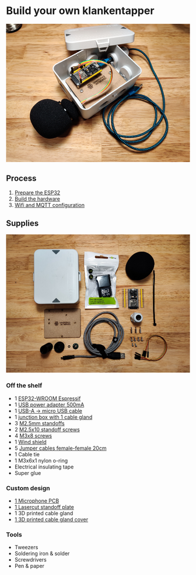 # Build your own klankentapper

![Klankentapper](/documentation/imgs/hardware_windshield.png)

## Process

1. [Prepare the ESP32](software.md)
2. [Build the hardware](hardware.md)
3. [Wifi and MQTT configuration](wifi.md)

## Supplies

![Hardware](/documentation/imgs/hardware_bom.png)

### Off the shelf

- 1 [ESP32-WROOM Espressif](https://www.tinytronics.nl/shop/en/development-boards/microcontroller-boards/with-wi-fi/esp32-wifi-and-bluetooth-board-with-separate-headers-cp2104)
- 1 [USB power adapter 500mA](https://www.kabelshop.nl/Goobay-USB-oplader-Goobay-1-poort-USB-A-5W-Wit-44948-i23523-t17099.html)
- 1 [USB-A -> micro USB cable](https://www.kabelshop.nl/Nedis-USB-A-naar-Micro-USB-kabel-0-5-meter-USB-2-0-100-koper-Zwart-CCGT60500BK05-i24687-t284793.html)
- 1 [junction box with 1 cable gland](https://www.elektroshop.nl/attema-kabeldoos-ak2-ip65-3-wartels-cable-mate-2290-nl.html)
- 3 [M2.5mm standoffs](https://be.farnell.com/ettinger/05-12-103/spacer-m2-5x10-ni/dp/1466834)
- 2 [M2.5x10 standoff screws](https://be.farnell.com/ettinger/01-51-221/screw-pan-head-torx-steel-m2-5/dp/2494520)
- 4 [M3x8 screws](https://be.farnell.com/ettinger/01-17-339/screw-pan-head-phillips-ss-a4/dp/2494517)
- 1 [Wind shield](https://www.bax-shop.be/nl/microfoon-windkappen/devine-ws-55-set-van-5-windkappen)
- 5 [Jumper cables female-female 20cm](https://be.farnell.com/pro-signal/psg-jrbn40-ff/jumper-ribbon-cable-f-f-dev-eval/dp/2452751)
- 1 Cable tie
- 1 M3x6x1 nylon o-ring
- Electrical insulating tape
- Super glue

### Custom design

- [1 Microphone PCB](https://github.com/Makerspace-Antwerpen/klankentappers-PCB)
- [1 Lasercut standoff plate](/hardware/baseplate/baseplate.svg)
- 1 3D printed cable gland
- [1 3D printed cable gland cover](/hardware/cablegland/cap.stl)

### Tools

- Tweezers
- Soldering iron & solder
- Screwdrivers
- Pen & paper

